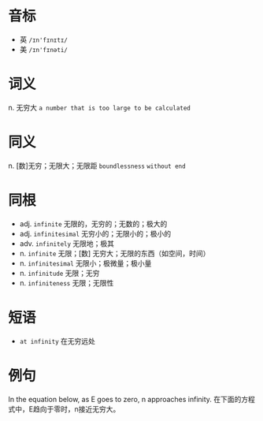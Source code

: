 # 音标

- 英 `/ɪn'fɪnɪtɪ/`
- 美 `/ɪn'fɪnəti/`

# 词义

n. 无穷大
`a number that is too large to be calculated`

# 同义

n. [数]无穷；无限大；无限距
`boundlessness` `without end`

# 同根

- adj. `infinite` 无限的，无穷的；无数的；极大的
- adj. `infinitesimal` 无穷小的；无限小的；极小的
- adv. `infinitely` 无限地；极其
- n. `infinite` 无限；[数] 无穷大；无限的东西（如空间，时间）
- n. `infinitesimal` 无限小；极微量；极小量
- n. `infinitude` 无限；无穷
- n. `infiniteness` 无限；无限性

# 短语

- `at infinity` 在无穷远处

# 例句

In the equation below, as E goes to zero, n approaches infinity.
在下面的方程式中，E趋向于零时，n接近无穷大。


